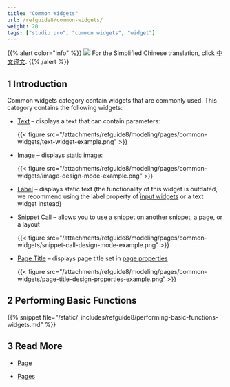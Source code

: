 ```yaml
---
title: "Common Widgets"
url: /refguide8/common-widgets/
weight: 20
tags: ["studio pro", "common widgets", "widget"]
---
```


{{% alert color="info" %}}
<img src="/attachments/china.png" class="d-inline-block" /> For the Simplified Chinese translation, click [中文译文](https://cdn.mendix.tencent-cloud.com/documentation/refguide8/common-widgets.pdf).
{{% /alert %}}

## 1 Introduction

Common widgets category contain widgets that are commonly used. This category contains the following widgets:


*  [Text](/refguide8/text/) – displays a text that can contain parameters:

    {{< figure src="/attachments/refguide8/modeling/pages/common-widgets/text-widget-example.png" >}}

*  [Image](/refguide8/image/) – displays static image:

    {{< figure src="/attachments/refguide8/modeling/pages/common-widgets/image-design-mode-example.png" >}}

* [Label](/refguide8/label/) – displays static text (the functionality of this widget is outdated, we recommend using the label property of [input widgets](/refguide8/input-widgets/) or a text widget instead) 

*  [Snippet Call](/refguide8/snippet-call/) – allows you to use a snippet on another snippet, a page, or a layout

    {{< figure src="/attachments/refguide8/modeling/pages/common-widgets/snippet-call-design-mode-example.png" >}}

*  [Page Title](/refguide8/page-title/) – displays page title set in [page properties](/refguide8/page-properties/#title)

    {{< figure src="/attachments/refguide8/modeling/pages/common-widgets/page-title-design-properties-example.png" >}}

## 2 Performing Basic Functions

{{% snippet file="/static/_includes/refguide8/performing-basic-functions-widgets.md" %}}

## 3 Read More

* [Page](/refguide8/page/)

* [Pages](/refguide8/pages/)

  
